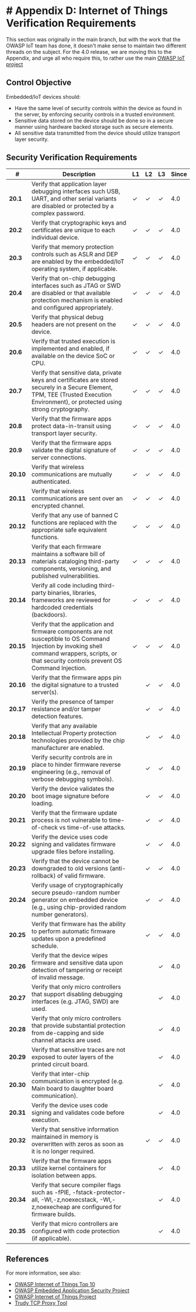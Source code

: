 # # Appendix D: Internet of Things Verification Requirements

This section was originally in the main branch, but with the work that the OWASP IoT team has done, it doesn't make sense to maintain two different threads on the subject. For the 4.0 release, we are moving this to the Appendix, and urge all who require this, to rather use the main [OWASP IoT project](https://www.owasp.org/index.php/OWASP_Internet_of_Things_Project)

## Control Objective

Embedded/IoT devices should:

* Have the same level of security controls within the device as found in the server, by enforcing security controls in a trusted environment.
* Sensitive data stored on the device should be done so in a secure manner using hardware backed storage such as secure elements.
* All sensitive data transmitted from the device should utilize transport layer security.

## Security Verification Requirements

| # | Description | L1 | L2 | L3 | Since |
| --- | --- | --- | --- | -- | -- |
| **20.1** | Verify that application layer debugging interfaces such USB, UART, and other serial variants are disabled or protected by a complex password. | ✓ | ✓ | ✓ | 4.0 |
| **20.2** | Verify that cryptographic keys and certificates are unique to each individual device. | ✓ | ✓ | ✓ | 4.0 |
| **20.3** | Verify that memory protection controls such as ASLR and DEP are enabled by the embedded/IoT operating system, if applicable. | ✓ | ✓ | ✓ | 4.0 |
| **20.4** | Verify that on-chip debugging interfaces such as JTAG or SWD are disabled or that available protection mechanism is enabled and configured appropriately. | ✓ | ✓ | ✓ | 4.0 |
| **20.5** | Verify that physical debug headers are not present on the device. | ✓ | ✓ | ✓ | 4.0 |
| **20.6** | Verify that trusted execution is implemented and enabled, if available on the device SoC or CPU. | ✓ | ✓ | ✓ | 4.0 |
| **20.7** | Verify that sensitive data, private keys and certificates are stored securely in a Secure Element, TPM, TEE (Trusted Execution Environment), or protected using strong cryptography. | ✓ | ✓ | ✓ | 4.0 |
| **20.8** | Verify that the firmware apps protect data-in-transit using transport layer security. | ✓ | ✓ | ✓ | 4.0 |
| **20.9** | Verify that the firmware apps validate the digital signature of server connections. | ✓ | ✓ | ✓ | 4.0 |
| **20.10** | Verify that wireless communications are mutually authenticated. | ✓ | ✓ | ✓ | 4.0 |
| **20.11** | Verify that wireless communications are sent over an encrypted channel.  | ✓ | ✓ | ✓ | 4.0 |
| **20.12** | Verify that any use of banned C functions are replaced with the appropriate safe equivalent functions. | ✓ | ✓ | ✓ | 4.0 |
| **20.13** | Verify that each firmware maintains a software bill of materials cataloging third-party components, versioning, and published vulnerabilities. | ✓ | ✓ | ✓ | 4.0 |
| **20.14** | Verify all code including third-party binaries, libraries, frameworks are reviewed for hardcoded credentials (backdoors). | ✓ | ✓ | ✓ | 4.0 |
| **20.15** | Verify that the application and firmware components are not susceptible to OS Command Injection by invoking shell command wrappers, scripts, or that security controls prevent OS Command Injection. | ✓ | ✓ | ✓ | 4.0 |
| **20.16** | Verify that the firmware apps pin the digital signature to a trusted server(s). |  | ✓ | ✓ | 4.0 |
| **20.17** | Verify the presence of tamper resistance and/or tamper detection features. |  | ✓ | ✓ | 4.0 |
| **20.18** | Verify that any available Intellectual Property protection technologies provided by the chip manufacturer are enabled. |  | ✓ | ✓ | 4.0 |
| **20.19** | Verify security controls are in place to hinder firmware reverse engineering (e.g., removal of verbose debugging symbols). |  | ✓ | ✓ | 4.0 |
| **20.20** | Verify the device validates the boot image signature before loading. |  | ✓ | ✓ | 4.0 |
| **20.21** | Verify that the firmware update process is not vulnerable to time-of-check vs time-of-use attacks. |  | ✓ | ✓ | 4.0 |
| **20.22** | Verify the device uses code signing and validates firmware upgrade files before installing. |  | ✓ | ✓ | 4.0 |
| **20.23** | Verify that the device cannot be downgraded to old versions (anti-rollback) of valid firmware. |  | ✓ | ✓ | 4.0 |
| **20.24** | Verify usage of cryptographically secure pseudo-random number generator on embedded device (e.g., using chip-provided random number generators). |  | ✓ | ✓ | 4.0 |
| **20.25** | Verify that firmware has the ability to perform automatic firmware updates upon a predefined schedule. |  | ✓ | ✓ | 4.0 |
| **20.26** | Verify that the device wipes firmware and sensitive data upon detection of tampering or receipt of invalid message. |  |  | ✓ | 4.0 |
| **20.27** | Verify that only micro controllers that support disabling debugging interfaces (e.g. JTAG, SWD) are used. |  |  | ✓ | 4.0 |
| **20.28** | Verify that only micro controllers that provide substantial protection from de-capping and side channel attacks are used. |  |  | ✓ | 4.0 |
| **20.29** | Verify that sensitive traces are not exposed to outer layers of the printed circuit board. |  |  | ✓ | 4.0 |
| **20.30** | Verify that inter-chip communication is encrypted (e.g. Main board to daughter board communication). |  |  | ✓ | 4.0 |
| **20.31** | Verify the device uses code signing and validates code before execution. |  |  | ✓ | 4.0 |
| **20.32** | Verify that sensitive information maintained in memory is overwritten with zeros as soon as it is no longer required. |  | ✓ | ✓ | 4.0 |
| **20.33** | Verify that the firmware apps utilize kernel containers for isolation between apps. |  |  | ✓ | 4.0 |
| **20.34** | Verify that secure compiler flags such as -fPIE, -fstack-protector-all, -Wl,-z,noexecstack, -Wl,-z,noexecheap are configured for firmware builds. |  |  | ✓ | 4.0 |
| **20.35** | Verify that micro controllers are configured with code protection (if applicable). |  |  | ✓ | 4.0 |

## References

For more information, see also:

* [OWASP Internet of Things Top 10](https://www.owasp.org/images/7/71/Internet_of_Things_Top_Ten_2014-OWASP.pdf)
* [OWASP Embedded Application Security Project](https://www.owasp.org/index.php/OWASP_Embedded_Application_Security)
* [OWASP Internet of Things Project](https://www.owasp.org/index.php/OWASP_Internet_of_Things_Project)
* [Trudy TCP Proxy Tool](https://github.com/praetorian-inc/trudy)
